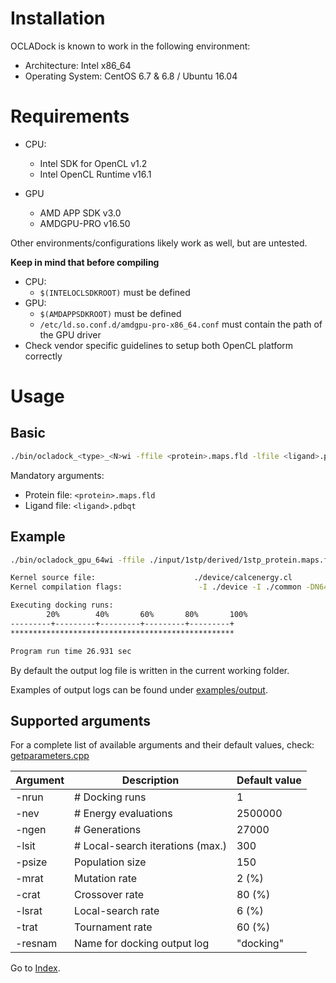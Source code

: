 # Installation
OCLADock is known to work in the following environment:

* Architecture: Intel x86_64
* Operating System: CentOS 6.7 & 6.8 / Ubuntu 16.04
 
# Requirements
* CPU:
	* Intel SDK for OpenCL v1.2
	* Intel OpenCL Runtime v16.1

* GPU
	* AMD APP SDK v3.0
	* AMDGPU-PRO v16.50

Other environments/configurations likely work as well, but are untested.

**Keep in mind that before compiling**
* CPU: 
    * `$(INTELOCLSDKROOT)` must be defined
* GPU: 
    * `$(AMDAPPSDKROOT)` must be defined
    * `/etc/ld.so.conf.d/amdgpu-pro-x86_64.conf` must contain the path of the GPU driver
* Check vendor specific guidelines to setup both OpenCL platform correctly

# Usage

## Basic
```zsh
./bin/ocladock_<type>_<N>wi -ffile <protein>.maps.fld -lfile <ligand>.pdbqt -nrun <nruns>
```
Mandatory arguments:
* Protein file: `<protein>.maps.fld`
* Ligand file:  `<ligand>.pdbqt`

## Example
```zsh
./bin/ocladock_gpu_64wi -ffile ./input/1stp/derived/1stp_protein.maps.fld -lfile ./input/1stp/derived/1stp_ligand.pdbqt -nrun 10

Kernel source file:                      ./device/calcenergy.cl                  
Kernel compilation flags:                 -I ./device -I ./common -DN64WI        

Executing docking runs:
        20%        40%       60%       80%       100%
---------+---------+---------+---------+---------+
**************************************************

Program run time 26.931 sec 
```



By default the output log file is written in the current working folder. 

Examples of output logs can be found under [examples/output](examples/output/).

## Supported arguments
For a complete list of available arguments and their default values, check: [getparameters.cpp](host/src/getparameters.cpp)

| Argument | Description                  | Default value |
|----------|------------------------------|---------------|
| -nrun    | # Docking runs               | 1             |
| -nev     | # Energy evaluations         | 2500000       |
| -ngen    | # Generations                | 27000         |
| -lsit    | # Local-search iterations (max.) | 300       |
| -psize   | Population size              | 150           |
| -mrat    | Mutation rate                | 2 (%)         |
| -crat    | Crossover rate               | 80 (%)        |
| -lsrat   | Local-search rate            | 6 (%)         |
| -trat    | Tournament rate              | 60 (%)        |
| -resnam  | Name for docking output log  | "docking"     |



Go to [Index](doc/readme/home.md).